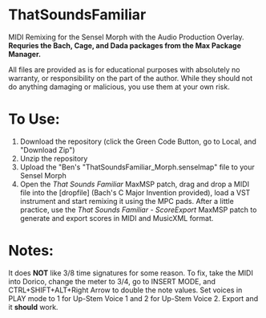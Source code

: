 # ThatSoundsFamiliar
MIDI Remixing for the Sensel Morph with the Audio Production Overlay. **Requries the Bach, Cage, and Dada packages from the Max Package Manager.**

All files are provided as is for educational purposes with absolutely no warranty, or responsibility on the part of the author. While they should not do anything damaging or malicious, you use them at your own risk. 

# To Use:
1) Download the repository (click the Green Code Button, go to Local, and "Download Zip")
2) Unzip the repository
3) Upload the "Ben's "ThatSoundsFamiliar_Morph.senselmap" file to your Sensel Morph
4) Open the *That Sounds Familiar* MaxMSP patch, drag and drop a MIDI file into the [dropfile] (Bach's C Major Invention provided), load a VST instrument and start remixing it using the MPC pads. After a little practice, use the *That Sounds Familiar - ScoreExport* MaxMSP patch to generate and export scores in MIDI and MusicXML format.

# Notes:
It does **NOT** like 3/8 time signatures for some reason. To fix, take the MIDI into Dorico, change the meter to 3/4, go to INSERT MODE, and CTRL+SHIFT+ALT+Right Arrow to double the note values. Set voices in PLAY mode to 1 for Up-Stem Voice 1 and 2 for Up-Stem Voice 2. Export and it **should** work. 
